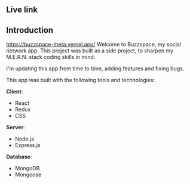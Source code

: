 
## Live link

## Introduction
https://buzzspace-theta.vercel.app/
Welcome to Buzzspace, my social network app.
This project was built as a side project, to sharpen my M.E.R.N. stack coding skills in mind.

I'm updating this app from time to time, adding features and fixing bugs.

This app was built with the following tools and technologies:

**Client**:

- React
- Redux
- CSS

**Server**:

- Node.js
- Express.js

**Database**:

- MongoDB
- Mongoose




#
